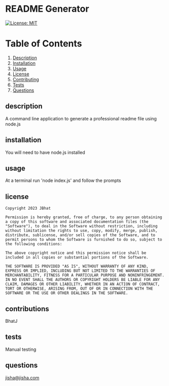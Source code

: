 # README Generator

[![License: MIT](https://img.shields.io/badge/License-MIT-yellow.svg)](https://opensource.org/licenses/MIT)

# Table of Contents
1. [Description](#description)
2. [Installation](#installation)
3. [Usage](#usage)
4. [License](#license)
5. [Contributing](#contributions)
6. [Tests](#tests)
7. [Questions](#questions)

## description

A command line application to generate a professional readme file using node.js

## installation

You will need to have node.js installed

## usage

At a terminal run 'node index.js' and follow the prompts

## license


    Copyright 2023 JBhat
    
    Permission is hereby granted, free of charge, to any person obtaining a copy of this software and associated documentation files (the "Software"), to deal in the Software without restriction, including without limitation the rights to use, copy, modify, merge, publish, distribute, sublicense, and/or sell copies of the Software, and to permit persons to whom the Software is furnished to do so, subject to the following conditions:
     
    The above copyright notice and this permission notice shall be included in all copies or substantial portions of the Software.
      
    THE SOFTWARE IS PROVIDED "AS IS", WITHOUT WARRANTY OF ANY KIND, EXPRESS OR IMPLIED, INCLUDING BUT NOT LIMITED TO THE WARRANTIES OF MERCHANTABILITY, FITNESS FOR A PARTICULAR PURPOSE AND NONINFRINGEMENT. IN NO EVENT SHALL THE AUTHORS OR COPYRIGHT HOLDERS BE LIABLE FOR ANY CLAIM, DAMAGES OR OTHER LIABILITY, WHETHER IN AN ACTION OF CONTRACT, TORT OR OTHERWISE, ARISING FROM, OUT OF OR IN CONNECTION WITH THE SOFTWARE OR THE USE OR OTHER DEALINGS IN THE SOFTWARE.
    

## contributions

BhatJ

## tests

Manual testing

## questions

jisha@jisha.com
